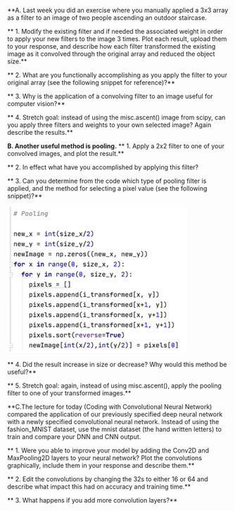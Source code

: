 **A. Last week you did an exercise where you manually applied a 3x3 array as a filter to an image of two people ascending an outdoor staircase.  

**   1. Modify the existing filter and if needed the associated weight in order to apply your new filters to the image 3 times.  Plot each result, upload them to your response, and describe how each filter transformed the existing image as it convolved through the original array and reduced the object size.**  

**   2. What are you functionally accomplishing as you apply the filter to your original array (see the following snippet for reference)?**  

**   3. Why is the application of a convolving filter to an image useful for computer vision?**  


**   4. Stretch goal: instead of using the misc.ascent() image from scipy, can you apply three filters and weights to your own selected image?  Again describe the results.**


**B. Another useful method is pooling.**
**   1. Apply a 2x2 filter to one of your convolved images, and plot the result.**  

**   2. In effect what have you accomplished by applying this filter?  

**   3. Can you determine from the code which type of pooling filter is applied, and the method for selecting a pixel value (see the following snippet)?**  
     
![Snippet](July14Snippet.PNG)

**   4. Did the result increase in size or decrease?  Why would this method be useful?**


**   5. Stretch goal:  again, instead of using misc.ascent(), apply the pooling filter to one of your transformed images.**


**C.The lecture for today (Coding with Convolutional Neural Network) compared the application of our previously specified deep neural network with a newly specified convolutional neural network.  Instead of using the fashion_MNIST dataset, use the mnist dataset (the hand written letters) to train and compare your DNN and CNN output.      

**   1. Were you able to improve your model by adding the Conv2D and MaxPooling2D layers to your neural network?  Plot the convolutions graphically, include them in your response and describe them.**

**   2. Edit the convolutions by changing the 32s to either 16 or 64 and describe what impact this had on accuracy and training time.**  

**   3. What happens if you add more convolution layers?**
